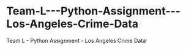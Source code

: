 # Team-L---Python-Assignment---Los-Angeles-Crime-Data
Team L - Python Assignment - Los Angeles Crime Data 
